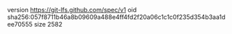 version https://git-lfs.github.com/spec/v1
oid sha256:057f8711b46a8b09609a488e4ff4fd2f20a06c1c1c0f235d354b3aa1dee70555
size 2582
